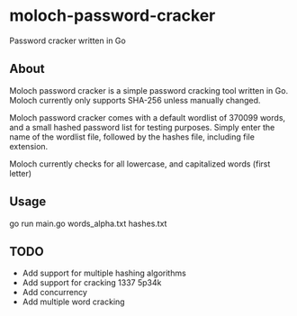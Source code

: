 # moloch-password-cracker
Password cracker written in Go

## About
Moloch password cracker is a simple password cracking tool written in Go. Moloch currently only supports SHA-256 unless manually changed.

Moloch password cracker comes with a default wordlist of 370099 words, and a small hashed password list for testing purposes. Simply enter the name of the wordlist file, followed by the hashes file, including file extension.

Moloch currently checks for all lowercase, and capitalized words (first letter)

## Usage
go run main.go words_alpha.txt hashes.txt

## TODO
- Add support for multiple hashing algorithms
- Add support for cracking 1337 5p34k
- Add concurrency
- Add multiple word cracking

